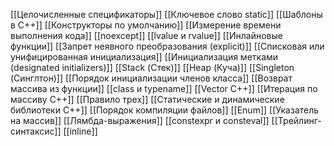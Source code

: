 [[Целочисленные спецификаторы]]
[[Ключевое слово static]]
[[Шаблоны в C++]]
[[Конструкторы по умолчанию]]
[[Измерение времени выполнения кода]]
[[noexcept]]
[[lvalue и rvalue]]
[[Инлайновые функции]]
[[Запрет неявного преобразования (explicit)]]
[[Списковая или унифицированная инициализация]]
[[Инициализация метками (designated initializers)]]
[[Stack (Стек)]]
[[Heap (Куча)]]
[[Singleton (Синглтон)]]
[[Порядок инициализации членов класса]]
[[Возврат массива из функции]]
[[class и typename]]
[[Vector C++]]
[[Итерация по массиву C++]]
[[Правило трех]]
[[Статические и динамические библиотеки C++]]
[[Порядок компиляции файлов]]
[[Enum]]
[[Указатель на массив]]
[[Лямбда-выражения]]
[[constexpr и consteval]]
[[Трейлинг-синтаксис]]
[[inline]]
